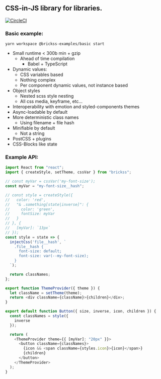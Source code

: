 ## CSS-in-JS library for libraries.

[![CircleCI](https://circleci.com/gh/brickss-css/brickss.svg?style=svg)](https://circleci.com/gh/brickss-css/brickss)

### Basic example: 

`yarn workspace @brickss-examples/basic start`


- Small runtime < 300b min + gzip
  - Ahead of time compilation
    - Babel + TypeScript
- Dynamic values:
  - CSS variables based
  - Nothing complex
  - Per component dynamic values, not instance based
- Object styles
  - Nested scss style nesting
  - All css media, keyframe, etc...
- Interoperability with emotion and styled-components themes
- Async-loadable by default
- More deterministic class names
  - Using filename + file hash
- Minifiable by default
  - Not a string
- PostCSS + plugins
- CSS-Blocks like state

### Example API:

```javascript
import React from "react";
import { createStyle, setTheme, cssVar } from "brickss";

// const myVar = cssVar('my-font-size');
const myVar = "my-font-size__hash";

// const style = createStyle({
//   color: 'red',
//   "& .something[state|inverse]": {
//     color: 'green',
//     fontSize: myVar
//   }
// }, {
//   [myVar]: `13px`
// });
const style = state => {
  injectCss('file__hash', `
    .file__hash {
      font-size: default;
      font-size: var(--my-font-size);
    }
  `);

  return classNames;
};

export function ThemeProvider({ theme }) {
  let className = setTheme(theme);
  return <div className={className}>{children}</div>;
}

export default function Button({ size, inverse, icon, children }) {
  const classNames = style({
    inverse
  });

  return (
    <ThemeProvider theme={{ [myVar]: "20px" }}>
      <button className={classNames}>
        {icon && <span className={styles.icon}>{icon}</span>}
        {children}
      </button>
    </ThemeProvider>
  );
}
```
